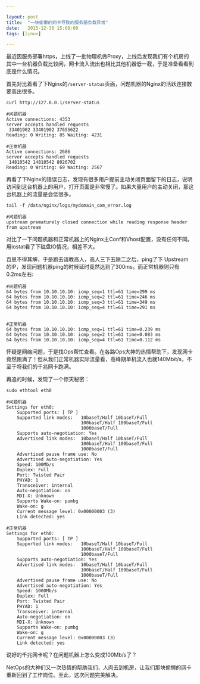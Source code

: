 ```yaml
---

layout: post
title:  "一块偷懒的网卡导致的服务器负载异常"
date:   2015-12-30 15:08:00
tags: [linux]

---
```


最近因服务部署https，上线了一批物理机做Proxy，上线后发现我们有个机房的其中一台机器负载比较闲，网卡流入流出也相比其他机器低一截，于是准备看看到底是什么情况。


首先对比着看了下Nginx的`/server-status`页面，问题机器的Nginx的活跃连接数要高出很多。

    curl http://127.0.0.1/server-status

    #问题机器
    Active connections: 4353 
    server accepts handled requests
     33401902 33401902 37655622 
    Reading: 0 Writing: 85 Waiting: 4231 

    #正常机器
    Active connections: 2686 
    server accepts handled requests
     14810542 14810542 8026702 
    Reading: 0 Writing: 69 Waiting: 2567


再看了下Nginx的错误日志，发现有很多用户提前主动关闭页面留下的日志，说明访问到这台机器上的用户，打开页面是非常慢了。如果大量用户的主动关闭，那这台机器上的流量是会低很多。

    tail -f /data/nginx/logs/mydomain_com_error.log

    #问题机器
    upstream prematurely closed connection while reading response header from upstream


对比了一下问题机器和正常机器上的Nginx主Conf和Vhost配置，没有任何不同。用iostat看了下磁盘IO情况，相差不大。

百思不得其解，于是跑去请教高人，高人三下五除二之后，ping了下 Upstream 的IP，发现问题机器ping的时候延时竟然达到了300ms，而正常机器则只有0.2ms左右:

    #问题机器
    64 bytes from 10.10.10.10: icmp_seq=1 ttl=61 time=299 ms
    64 bytes from 10.10.10.10: icmp_seq=2 ttl=61 time=246 ms
    64 bytes from 10.10.10.10: icmp_seq=3 ttl=61 time=349 ms
    64 bytes from 10.10.10.10: icmp_seq=4 ttl=61 time=291 ms


    #正常机器
    64 bytes from 10.10.10.10: icmp_seq=1 ttl=61 time=0.239 ms
    64 bytes from 10.10.10.10: icmp_seq=2 ttl=61 time=0.083 ms
    64 bytes from 10.10.10.10: icmp_seq=4 ttl=61 time=0.112 ms


怀疑是网络问题，于是找Ops帮忙查看。在各路Ops大神的热情帮助下，发现网卡竟然跑满了！但从我们正常机器实际流量看，高峰期单机流入也就140Mbit/s，不至于将我们的千兆网卡跑满。


再追的时候，发现了一个惊天秘密：

    sudo ethtool eth0

    #问题机器
    Settings for eth0:
        Supported ports: [ TP ]
        Supported link modes:   10baseT/Half 10baseT/Full 
                                100baseT/Half 100baseT/Full 
                                1000baseT/Full 
        Supports auto-negotiation: Yes
        Advertised link modes:  10baseT/Half 10baseT/Full 
                                100baseT/Half 100baseT/Full 
                                1000baseT/Full 
        Advertised pause frame use: No
        Advertised auto-negotiation: Yes
        Speed: 100Mb/s
        Duplex: Full
        Port: Twisted Pair
        PHYAD: 1
        Transceiver: internal
        Auto-negotiation: on
        MDI-X: Unknown
        Supports Wake-on: pumbg
        Wake-on: g
        Current message level: 0x00000003 (3)
        Link detected: yes

    #正常机器
    Settings for eth0:
        Supported ports: [ TP ]
        Supported link modes:   10baseT/Half 10baseT/Full 
                                100baseT/Half 100baseT/Full 
                                1000baseT/Full 
        Supports auto-negotiation: Yes
        Advertised link modes:  10baseT/Half 10baseT/Full 
                                100baseT/Half 100baseT/Full 
                                1000baseT/Full 
        Advertised pause frame use: No
        Advertised auto-negotiation: Yes
        Speed: 1000Mb/s
        Duplex: Full
        Port: Twisted Pair
        PHYAD: 1
        Transceiver: internal
        Auto-negotiation: on
        MDI-X: Unknown
        Supports Wake-on: pumbg
        Wake-on: g
        Current message level: 0x00000003 (3)
        Link detected: yes


说好的千兆网卡呢？在问题机器上怎么变成100Mb/s了？ 

NetOps的大神们又一次热情的帮助我们，人肉去到机房，让我们那块偷懒的网卡重新回到了工作岗位。至此，这次问题完美解决。





